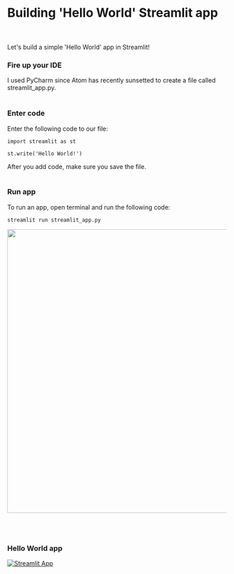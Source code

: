 # Building 'Hello World' Streamlit app <br><br/>

Let's build a simple 'Hello World' app in Streamlit!

### Fire up your IDE
I used PyCharm since Atom has recently sunsetted to create a file called streamlit_app.py.
<br><br/>

### Enter code
Enter the following code to our file:

`import streamlit as st`

`st.write('Hello World!')`

After you add code, make sure you save the file.
<br><br/>

### Run app
To run an app, open terminal and run the following code:

`streamlit run streamlit_app.py`

<p align="center">
<img width="650em" src="https://github.com/mBohunickaCharles/30DaysofStreamlit/blob/master/Day_2/run_app.png" align = "center"/>
</p>

<br><br/>

### Hello World app
[![Streamlit App](https://static.streamlit.io/badges/streamlit_badge_white.svg)](https://mbohunickacharles-30daysofstreamlit-day-2streamlit-app-r2dj76.streamlit.app/)
